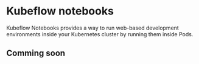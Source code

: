 # Kubeflow notebooks

Kubeflow Notebooks provides a way to run web-based development environments inside your Kubernetes cluster by running them inside Pods.

## Comming soon
